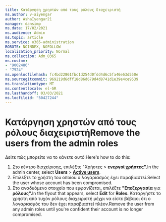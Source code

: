 ```yaml
---
title: Κατάργηση χρηστών από τους ρόλους διαχειριστή
ms.author: v-aiyengar
author: AshaIyengar21
manager: dansimp
ms.date: 17/02/2021
ms.audience: Admin
ms.topic: article
ms.service: o365-administration
ROBOTS: NOINDEX, NOFOLLOW
localization_priority: Normal
ms.collection: Adm_O365
ms.custom:
- "9002486"
- "7524"
ms.openlocfilehash: fc4bd22861fbc1d254d0fdd4d6c5fa46e63d550e
ms.sourcegitcommit: 969219d6dff18d86d679d4d8741d1e39e4ce9539
ms.translationtype: MT
ms.contentlocale: el-GR
ms.lasthandoff: 03/03/2021
ms.locfileid: "50427244"
---
```

# <a name="remove-the-users-from-the-admin-roles"></a><span data-ttu-id="58f76-102">Κατάργηση χρηστών από τους ρόλους διαχειριστή</span><span class="sxs-lookup"><span data-stu-id="58f76-102">Remove the users from the admin roles</span></span>

<span data-ttu-id="58f76-103">Δείτε πώς μπορείτε να το κάνετε αυτό:</span><span class="sxs-lookup"><span data-stu-id="58f76-103">Here's how to do this:</span></span>

1. <span data-ttu-id="58f76-104">Στο κέντρο διαχείρισης, επιλέξτε "Χρήστες  >  [**ενεργοί χρήστες".**](https://go.microsoft.com/fwlink/p/?linkid=834822)</span><span class="sxs-lookup"><span data-stu-id="58f76-104">In the admin center, select **Users** > [**Active users**](https://go.microsoft.com/fwlink/p/?linkid=834822).</span></span>
1. <span data-ttu-id="58f76-105">Επιλέξτε το χρήστη του οποίου ο λογαριασμός έχει παραβιαστεί.</span><span class="sxs-lookup"><span data-stu-id="58f76-105">Select the user whose account has been compromised.</span></span>
1. <span data-ttu-id="58f76-106">Στο αναδυόμενο στοιχείο που εμφανίζεται, επιλέξτε **"Επεξεργασία** για **ρόλους".**</span><span class="sxs-lookup"><span data-stu-id="58f76-106">In the flyout that appears, select **Edit** for **Roles**.</span></span> <span data-ttu-id="58f76-107">Καταργήστε το χρήστη από τυχόν ρόλους διαχειριστή μέχρι να είστε βέβαιοι ότι ο λογαριασμός του δεν έχει παραβιαστεί πλέον.</span><span class="sxs-lookup"><span data-stu-id="58f76-107">Remove the user from any admin roles until you're confident their account is no longer compromised.</span></span>

